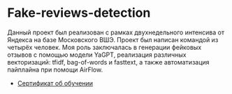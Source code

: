 # Fake-reviews-detection

Данный проект был реализован с рамках двухнедельного интенсива от Яндекса на базе Московского ВШЭ. 
Проект был написан командой из четырёх человек. Моя роль заключалась в генерации фейковых отзывов с помощью модели YaGPT, реализация различных векторизаций: tfidf, bag-of-words и fasttext, а также автоматизация пайплайна при помощи AirFlow. 

- [Сертификат об обучении](https://github.com/kaidux22/Proshichev_Aleksandr/blob/main/University/Fake-reviews%20detector/certificate/сертификат.pdf)